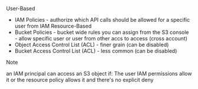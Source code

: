 User-Based
- IAM Policies - authorize which API calls should be allowed for a specific user from IAM
Resource-Based
- Bucket Policies - bucket wide rules you can assign from the S3 console - allow specific user or user from other accs to access (cross account)
- Object Access Control List (ACL) - finer grain (can be disabled)
- Bucket Access Control List (ACL) - less common (can be disabled)
> [!NOTE]
> an IAM principal can access an S3 object if:
> The user IAM permissions allow it or the resource policy allows it
> and there's no explicit deny
